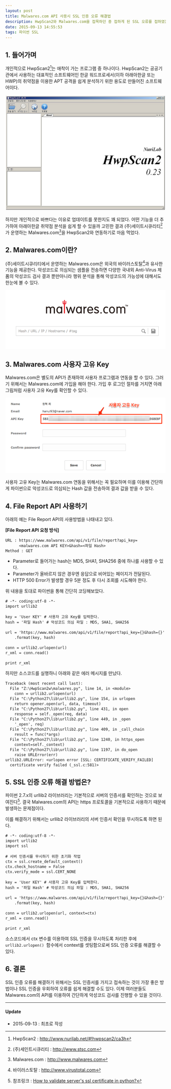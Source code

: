 ```yaml
---
layout: post
title: Malwares.com API 사용시 SSL 인증 오류 해결법
description: HwpScan2와 Malwares.com을 접목하던 중 접하게 된 SSL 오류를 접하였는데, 동일한 유형의 SSL 오류를 해결하기 위한 방법을 소개한다.
date: 2015-09-13 14:55:53  
tags: 파이썬 SSL
---
```

  
## 1. 들어가며

개인적으로 HwpScan2[^1]는 애착이 가는 프로그램 중 하나이다. HwpScan2는 공공기관에서 사용하는 대표적인 소프트웨어인 한글 워드프로세서(이하 아래아한글 또는 HWP)의 취약점을 이용한 APT 공격을 쉽게 분석하기 위한 용도로 만들어진 소프트웨어이다.

![](/images/2015/malwares_api/13686479753_7de7116b18_z.jpg)

하지만 개인적으로 바쁘다는 이유로 업데이트를 못한지도 꽤 되었다. 어떤 기능을 더 추가하여 아래아한글 취약점 분석을 쉽게 할 수 있을까 고민한 결과 (주)세이트시큐리티[^2]가 운영하는 Malwares.com[^3]을 HwpScan2와 연동하기로 마음 먹었다.


## 2. Malwares.com이란?

(주)세이트시큐리티에서 운영하는 Malwares.com은 외국의 바이러스토탈[^4]과 유사한 기능을 제공한다. 악성코드로 의심되는 샘플을 전송하면 다양한 국내외 Anti-Virus 제품의 악성코드 검사 결과 뿐만아니라 행위 분석을 통해 악성코드의 가능성에 대해서도 한눈에 볼 수 있다.

![](/images/2015/malwares_api/malwares_com.png)

## 3. Malwares.com 사용자 고유 Key

Malwares.com은 별도의 API가 존재하여 사용자 프로그램과 연동을 할 수 있다. 그러기 위해서는 Malwares.com에 가입을 해야 한다. 가입 후 로그인 절차를 거치면 아래 그림처럼 사용자 고유 Key를 확인할 수 있다.  

![](/images/2015/malwares_api/malwares_key.png)

사용자 고유 Key는 Malwares.com 연동을 위해서는 꼭 필요하며 이를 이용해 간단하게 파이썬으로 악성코드로 의심되는 Hash 값을 전송하여 결과 값을 받을 수 있다. 

## 4. File Report API 사용하기

아래의 예는 File Report API의 사용방법을 나태내고 있다.

**[File Report API 요청 방식]**

```
URL : https://www.malwares.com/api/v1/file/report?api_key=
      <malwares.com API KEY>&hash=<파일 Hash>
Method : GET
```

* Parameter로 들어가는 hash는 MD5, SHA1, SHA256 중에 하나를 사용할 수 있다.
* Parameter가 올바르지 않은 경우엔 응답으로 비어있는 페이지가 전달된다.
* HTTP 500 Error가 발생할 경우 5분 정도 후 다시 조회를 시도해야 한다.

위 내용을 토대로 파이썬을 통해 간단히 코딩해보았다.

```
# -*- coding:utf-8 -*-
import urllib2

key = 'User KEY' # 사용자 고유 Key를 입력한다. 
hash = '파일 Hash' # 악성코드 의심 파일 : MD5, SHA1, SHA256

url = 'https://www.malwares.com/api/v1/file/report?api_key={}&hash={}'
    .format(key, hash)

conn = urllib2.urlopen(url)
r_xml = conn.read()

print r_xml
```

하지만 소스코드를 실행하니 아래와 같은 에러 메시지를 만났다.

```
Traceback (most recent call last):
  File "Z:\HwpScan2w\malwares.py", line 14, in <module>
    conn = urllib2.urlopen(url)
  File "C:\Python27\lib\urllib2.py", line 154, in urlopen
    return opener.open(url, data, timeout)
  File "C:\Python27\lib\urllib2.py", line 431, in open
    response = self._open(req, data)
  File "C:\Python27\lib\urllib2.py", line 449, in _open
    '_open', req)
  File "C:\Python27\lib\urllib2.py", line 409, in _call_chain
    result = func(*args)
  File "C:\Python27\lib\urllib2.py", line 1240, in https_open
    context=self._context)
  File "C:\Python27\lib\urllib2.py", line 1197, in do_open
    raise URLError(err)
urllib2.URLError: <urlopen error [SSL: CERTIFICATE_VERIFY_FAILED] 
  certificate verify failed (_ssl.c:581)>
``` 

## 5. SSL 인증 오류 해결 방법은?

파이썬 2.7.x의 urllib2 라이브러리는 기본적으로 서버의 인증서를 확인하는 것으로 보여진다[^5]. 결국 Malwares.com의 API는 https 프로토콜을 기본적으로 사용하기 때문에 발생하는 문제점이다.

이를 해결하기 위해서는 urllib2 라이브러리의 서버 인증서 확인을 무시하도록 하면 된다.

```
# -*- coding:utf-8 -*-
import urllib2
import ssl
 
# 서버 인증서를 무시하기 위한 초기화 작업
ctx = ssl.create_default_context()
ctx.check_hostname = False
ctx.verify_mode = ssl.CERT_NONE

key = 'User KEY' # 사용자 고유 Key를 입력한다. 
hash = '파일 Hash' # 악성코드 의심 파일 : MD5, SHA1, SHA256

url = 'https://www.malwares.com/api/v1/file/report?api_key={}&hash={}'
    .format(key, hash)

conn = urllib2.urlopen(url, context=ctx)
r_xml = conn.read()

print r_xml
```

소스코드에서 ctx 변수를 이용하여 SSL 인증을 무시하도록 처리한 후에 ```urllib2.urlopen() ```함수에서 context를 셋팅함으로써 SSL 인증 오류를 해결할 수 있다.

## 6. 결론

SSL 인증 오류를 해결하기 위해서는 SSL 인증서를 가지고 접속하는 것이 가장 좋은 방법이나 SSL 인증을 우회하여 오류를 쉽게 해결할 수도 있다. 이제 여러분들도 Malwares.com의 API를 이용하여 간단하게 악성코드 검사를 진행할 수 있을 것이다.  

***

#### Update

- 2015-09-13 : 최초로 작성


[^1]: HwpScan2 : <http://www.nurilab.net/#!hwpscan2/ca3h>
[^2]: (주)세인트시큐리티 : <http://www.stsc.com>
[^3]: Malwares.com : <http://www.malwares.com>
[^4]: 바이러스토탈 : <http://www.virustotal.com>
[^5]: 참조링크 : [How to validate server's ssl certificate in python?](http://stackoverflow.com/questions/19268548/python-ignore-certicate-validation-urllib2)
